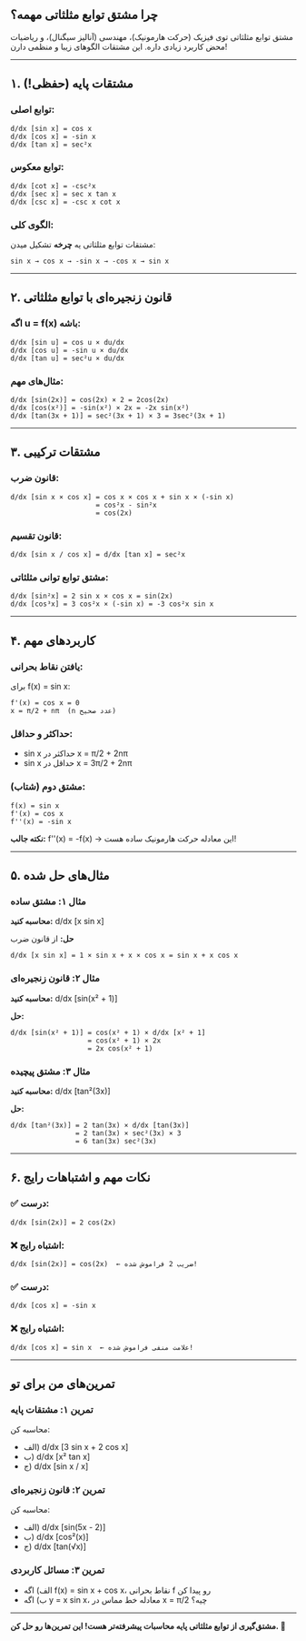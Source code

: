 

## چرا مشتق توابع مثلثاتی مهمه؟

مشتق توابع مثلثاتی توی فیزیک (حرکت هارمونیک)، مهندسی (آنالیز سیگنال)، و ریاضیات محض کاربرد زیادی داره. این مشتقات الگوهای زیبا و منظمی دارن!

---

## ۱. مشتقات پایه (حفظی!)

### توابع اصلی:

```
d/dx [sin x] = cos x
d/dx [cos x] = -sin x
d/dx [tan x] = sec²x
```

### توابع معکوس:

```
d/dx [cot x] = -csc²x
d/dx [sec x] = sec x tan x
d/dx [csc x] = -csc x cot x
```

### الگوی کلی:

مشتقات توابع مثلثاتی یه **چرخه** تشکیل میدن:

```
sin x → cos x → -sin x → -cos x → sin x
```

---

## ۲. قانون زنجیره‌ای با توابع مثلثاتی

### اگه u = f(x) باشه:

```
d/dx [sin u] = cos u × du/dx
d/dx [cos u] = -sin u × du/dx  
d/dx [tan u] = sec²u × du/dx
```

### مثال‌های مهم:

```
d/dx [sin(2x)] = cos(2x) × 2 = 2cos(2x)
d/dx [cos(x²)] = -sin(x²) × 2x = -2x sin(x²)
d/dx [tan(3x + 1)] = sec²(3x + 1) × 3 = 3sec²(3x + 1)
```

---

## ۳. مشتقات ترکیبی

### قانون ضرب:

```
d/dx [sin x × cos x] = cos x × cos x + sin x × (-sin x)
                     = cos²x - sin²x
                     = cos(2x)
```

### قانون تقسیم:

```
d/dx [sin x / cos x] = d/dx [tan x] = sec²x
```

### مشتق توابع توانی مثلثاتی:

```
d/dx [sin²x] = 2 sin x × cos x = sin(2x)
d/dx [cos³x] = 3 cos²x × (-sin x) = -3 cos²x sin x
```

---

## ۴. کاربردهای مهم

### یافتن نقاط بحرانی:

برای f(x) = sin x:

```
f'(x) = cos x = 0
x = π/2 + nπ  (n عدد صحیح)
```

### حداکثر و حداقل:

- sin x حداکثر در x = π/2 + 2nπ
- sin x حداقل در x = 3π/2 + 2nπ

### مشتق دوم (شتاب):

```
f(x) = sin x
f'(x) = cos x
f''(x) = -sin x
```

**نکته جالب:** f''(x) = -f(x) → این معادله حرکت هارمونیک ساده هست!

---

## ۵. مثال‌های حل شده

### مثال ۱: مشتق ساده

**محاسبه کنید:** d/dx [x sin x]

**حل:** از قانون ضرب

```
d/dx [x sin x] = 1 × sin x + x × cos x = sin x + x cos x
```

### مثال ۲: قانون زنجیره‌ای

**محاسبه کنید:** d/dx [sin(x² + 1)]

**حل:**

```
d/dx [sin(x² + 1)] = cos(x² + 1) × d/dx [x² + 1]
                   = cos(x² + 1) × 2x
                   = 2x cos(x² + 1)
```

### مثال ۳: مشتق پیچیده

**محاسبه کنید:** d/dx [tan²(3x)]

**حل:**

```
d/dx [tan²(3x)] = 2 tan(3x) × d/dx [tan(3x)]
                = 2 tan(3x) × sec²(3x) × 3
                = 6 tan(3x) sec²(3x)
```

---

## ۶. نکات مهم و اشتباهات رایج

### ✅ درست:

```
d/dx [sin(2x)] = 2 cos(2x)
```

### ❌ اشتباه رایج:

```
d/dx [sin(2x)] = cos(2x)  ← ضریب 2 فراموش شده!
```

### ✅ درست:

```
d/dx [cos x] = -sin x
```

### ❌ اشتباه رایج:

```
d/dx [cos x] = sin x  ← علامت منفی فراموش شده!
```

---

## تمرین‌های من برای تو

### تمرین ۱: مشتقات پایه

محاسبه کن:

- الف) d/dx [3 sin x + 2 cos x]
- ب) d/dx [x² tan x]
- ج) d/dx [sin x / x]

### تمرین ۲: قانون زنجیره‌ای

محاسبه کن:

- الف) d/dx [sin(5x - 2)]
- ب) d/dx [cos²(x)]
- ج) d/dx [tan(√x)]

### تمرین ۳: مسائل کاربردی

- الف) اگه f(x) = sin x + cos x، نقاط بحرانی f رو پیدا کن
- ب) اگه y = x sin x، معادله خط مماس در x = π/2 چیه؟

---

**مشتق‌گیری از توابع مثلثاتی پایه محاسبات پیشرفته‌تر هست! این تمرین‌ها رو حل کن. 📐**